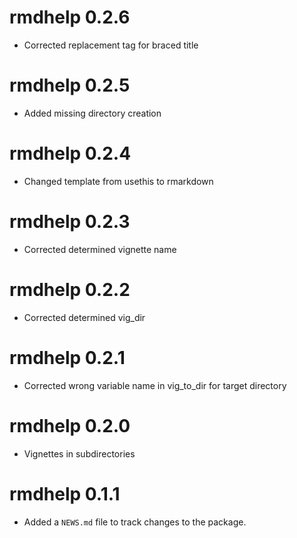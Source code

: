 # rmdhelp 0.2.6

* Corrected replacement tag for braced title

# rmdhelp 0.2.5

* Added missing directory creation

# rmdhelp 0.2.4

* Changed template from usethis to rmarkdown

# rmdhelp 0.2.3

* Corrected determined vignette name

# rmdhelp 0.2.2

* Corrected determined vig_dir

# rmdhelp 0.2.1

* Corrected wrong variable name in vig_to_dir for target directory

# rmdhelp 0.2.0

* Vignettes in subdirectories

# rmdhelp 0.1.1

* Added a `NEWS.md` file to track changes to the package.
